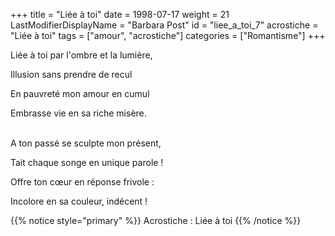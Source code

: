 +++
title = "Liée à toi"
date = 1998-07-17
weight = 21
LastModifierDisplayName = "Barbara Post"
id = "liee_a_toi_7"
acrostiche = "Liée à toi"
tags = ["amour", "acrostiche"]
categories = ["Romantisme"]
+++

Liée à toi par l'ombre et la lumière,

Illusion sans prendre de recul

En pauvreté mon amour en cumul

Embrasse vie en sa riche misère.

 \
A ton passé se sculpte mon présent,

Tait chaque songe en unique parole !

Offre ton cœur en réponse frivole :

Incolore en sa couleur, indécent !

{{% notice style="primary" %}}
Acrostiche : Liée à toi
{{% /notice %}}
